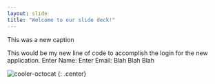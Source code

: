 ```yaml
---
layout: slide
title: "Welcome to our slide deck!"
---
```


This was a new caption 

This would be my new line of code to accomplish the login for the new application. 
Enter Name: 
Enter Email: 
Blah Blah Blah 

![cooler-octocat](https://octodex.github.com/images/twenty-percent-cooler-octocat.png)
{: .center}
